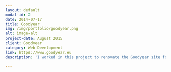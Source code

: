 ```yaml
---
layout: default
modal-id: 2
date: 2014-07-17
title: Goodyear
img: /img/portfolio/goodyear.png
alt: image-alt
project-date: August 2015
client: Goodyear
category: Web Development
link: https://www.goodyear.eu
description: 'I worked in this project to renovate the Goodyear site for the european region, they want a more dynamic and responsive site, so we used technologies like Angular, Grunt, Sass and Javascript to make it real.'

---
```

